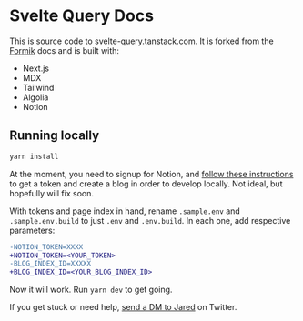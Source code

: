 # Svelte Query Docs

This is source code to svelte-query.tanstack.com. It is forked from the [Formik](https://formik.org) docs and is built with:

- Next.js
- MDX
- Tailwind
- Algolia
- Notion

## Running locally

```sh
yarn install
```

At the moment, you need to signup for Notion, and [follow these instructions](https://github.com/ijjk/notion-blog#getting-blog-index-and-token) to get a token and create a blog in order to develop locally. Not ideal, but hopefully will fix soon.

With tokens and page index in hand, rename `.sample.env` and `.sample.env.build` to just `.env` and `.env.build`. In each one, add respective parameters:

```diff
-NOTION_TOKEN=XXXX
+NOTION_TOKEN=<YOUR_TOKEN>
-BLOG_INDEX_ID=XXXXX
+BLOG_INDEX_ID=<YOUR_BLOG_INDEX_ID>
```

Now it will work. Run `yarn dev` to get going.

If you get stuck or need help, [send a DM to Jared](https://twitter.com/jaredpalmer) on Twitter.
